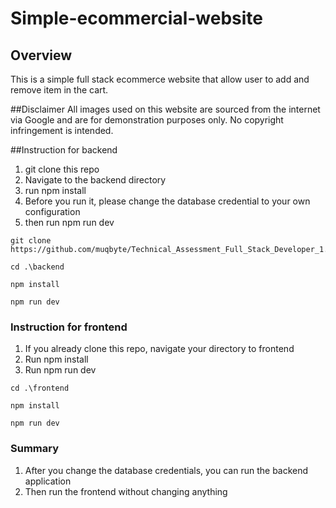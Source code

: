 # Simple-ecommercial-website

## Overview
This is a simple full stack ecommerce website that allow user to add and remove item in the cart. 

##Disclaimer
All images used on this website are sourced from the internet via Google and are for demonstration purposes only. No copyright infringement is intended.

##Instruction for backend
1. git clone this repo
2. Navigate to the backend directory
3. run npm install
4. Before you run it, please change the database credential to your own configuration
5. then run npm run dev

```
git clone https://github.com/muqbyte/Technical_Assessment_Full_Stack_Developer_1.git

cd .\backend

npm install

npm run dev
```

### Instruction for frontend
1. If you already clone this repo, navigate your directory to frontend
2. Run npm install
3. Run npm run dev

```
cd .\frontend

npm install

npm run dev
```

### Summary
1. After you change the database credentials, you can run the backend application
2. Then run the frontend without changing anything
